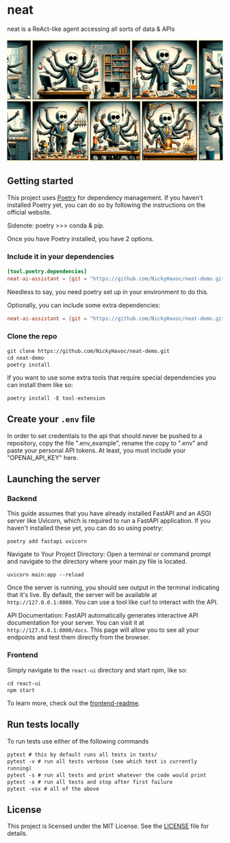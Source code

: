 # neat

neat is a ReAct-like agent accessing all sorts of data & APIs

![In case you were wondering how the agent does this.](https://github.com/NickyHavoc/neat-demo/blob/main/neat_ai_assistant.png)

## Getting started

This project uses [Poetry](https://python-poetry.org/) for dependency management. If you haven't installed Poetry yet, you can do so by following the instructions on the official website.

Sidenote: poetry >>> conda & pip.

Once you have Poetry installed, you have 2 options.

### Include it in your dependencies

``` toml
[tool.poetry.dependencies]
neat-ai-assistant = {git = "https://github.com/NickyHavoc/neat-demo.git", branch="main"}
```

Needless to say, you need poetry set up in your environment to do this.

Optionally, you can include some extra dependencies:

``` toml
neat-ai-assistant = {git = "https://github.com/NickyHavoc/neat-demo.git", branch="main", extras = ["tool-extension"]}
```

### Clone the repo

```console
git clone https://github.com/NickyHavoc/neat-demo.git
cd neat-demo
poetry install
```

If you want to use some extra tools that require special dependencies you can install them like so:

``` console
poetry install -E tool-extension
```

## Create your `.env` file

In order to set credentials to the api that should never be pushed to a repository, copy the file ".env_example", rename the copy to ".env" and paste your personal API tokens.
At least, you must include your "OPENAI_API_KEY" here.

## Launching the server

### Backend

This guide assumes that you have already installed FastAPI and an ASGI server like Uvicorn, which is required to run a FastAPI application.
If you haven't installed these yet, you can do so using poetry:

``` console
poetry add fastapi uvicorn
```

Navigate to Your Project Directory:
Open a terminal or command prompt and navigate to the directory where your main.py file is located.

``` console
uvicorn main:app --reload
```

Once the server is running, you should see output in the terminal indicating that it's live.
By default, the server will be available at `http://127.0.0.1:8000`.
You can use a tool like curl to interact with the API.

API Documentation:
FastAPI automatically generates interactive API documentation for your server.
You can visit it at `http://127.0.0.1:8000/docs`.
This page will allow you to see all your endpoints and test them directly from the browser.

### Frontend

Simply navigate to the `react-ui` directory and start npm, like so:

``` console
cd react-ui
npm start
```

To learn more, check out the [frontend-readme](https://github.com/NickyHavoc/neat-demo/blob/main/react-ui/README.md).

## Run tests locally

To run tests use either of the following commands

```console
pytest # this by default runs all tests in tests/
pytest -v # run all tests verbose (see which test is currently running)
pytest -s # run all tests and print whatever the code would print
pytest -x # run all tests and stop after first failure
pytest -vsx # all of the above
```

## License

This project is licensed under the MIT License. See the [LICENSE](LICENSE) file for details.
